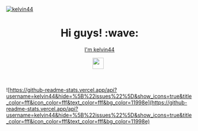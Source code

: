 [![kelvin44](https://github.com/kelvin44/kelvin44/blob/main/images/github-banner.jpg?raw=true)](https://github.com/kelvin44/kelvin44)
<h1 align='center'> Hi guys! :wave:</h1>
<p align='center'><a href="https://www.arugaz.my.id" targer="_blank">I'm kelvin44</a></p>
<p align='center'>
<a href="https://instagram.com/ff.kelvin15"><img height="30" src="https://github.com/kelvin44/kelvin44/blob/main/images/instagram.svg?raw=true"></a>&nbsp;&nbsp;
</p><br/>


![https://github-readme-stats.vercel.app/api?username=kelvin44&hide=%5B%22issues%22%5D&show_icons=true&title_color=fff&icon_color=fff&text_color=fff&bg_color=11998e](https://github-readme-stats.vercel.app/api?username=kelvin44&hide=%5B%22issues%22%5D&show_icons=true&title_color=fff&icon_color=fff&text_color=fff&bg_color=11998e)
